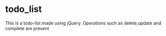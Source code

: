 # todo_list

This is a todo-list made using jQuery.
Operations such as delete,update and complete are present
